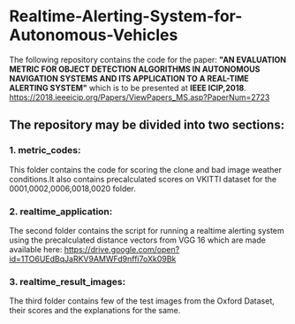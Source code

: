 # Realtime-Alerting-System-for-Autonomous-Vehicles
The following repository contains the code for the paper: **"AN EVALUATION METRIC FOR OBJECT DETECTION ALGORITHMS IN AUTONOMOUS NAVIGATION SYSTEMS AND ITS APPLICATION TO A REAL-TIME ALERTING SYSTEM"** which is to be presented at **IEEE ICIP,2018**. https://2018.ieeeicip.org/Papers/ViewPapers_MS.asp?PaperNum=2723

## The repository may be divided into two sections:
### 1. metric_codes:
This folder contains the code for scoring the clone and bad image weather conditions.It also contains precalculated scores on VKITTI dataset for the 0001,0002,0006,0018,0020 folder.

### 2. realtime_application: 
The second folder contains the script for running a realtime alerting system using the precalculated distance vectors from VGG 16 which are made available here:
https://drive.google.com/open?id=1TO6UEdBqJaRKV9AMWFd9nffi7oXk09Bk

### 3. realtime_result_images:
The third folder contains few of the test images from the Oxford Dataset, their scores and the explanations for the same.

